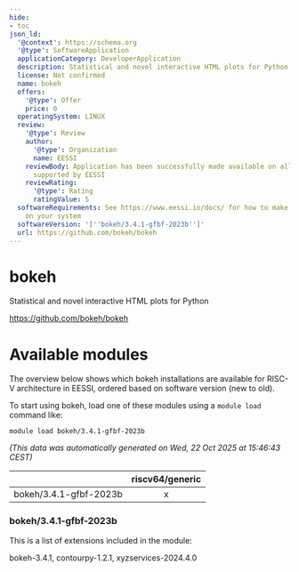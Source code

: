 ```yaml
---
hide:
- toc
json_ld:
  '@context': https://schema.org
  '@type': SoftwareApplication
  applicationCategory: DeveloperApplication
  description: Statistical and novel interactive HTML plots for Python
  license: Not confirmed
  name: bokeh
  offers:
    '@type': Offer
    price: 0
  operatingSystem: LINUX
  review:
    '@type': Review
    author:
      '@type': Organization
      name: EESSI
    reviewBody: Application has been successfully made available on all architectures
      supported by EESSI
    reviewRating:
      '@type': Rating
      ratingValue: 5
  softwareRequirements: See https://www.eessi.io/docs/ for how to make EESSI available
    on your system
  softwareVersion: '[''bokeh/3.4.1-gfbf-2023b'']'
  url: https://github.com/bokeh/bokeh
---
```


bokeh
=====


Statistical and novel interactive HTML plots for Python

https://github.com/bokeh/bokeh
# Available modules


The overview below shows which bokeh installations are available for RISC-V architecture in EESSI, ordered based on software version (new to old).

To start using bokeh, load one of these modules using a `module load` command like:

```shell
module load bokeh/3.4.1-gfbf-2023b
```

*(This data was automatically generated on Wed, 22 Oct 2025 at 15:46:43 CEST)*

| |riscv64/generic|
| :---: | :---: |
|bokeh/3.4.1-gfbf-2023b|x|


### bokeh/3.4.1-gfbf-2023b

This is a list of extensions included in the module:

bokeh-3.4.1, contourpy-1.2.1, xyzservices-2024.4.0